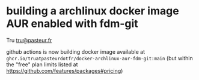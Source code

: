# building a archlinux docker image AUR enabled with fdm-git


Tru <tru@pasteur.fr>

github actions is now building docker image available at `ghcr.io/truatpasteurdotfr/docker-archlinux-aur-fdm-git:main`
(but within the "free" plan limits listed at https://github.com/features/packages#pricing)
